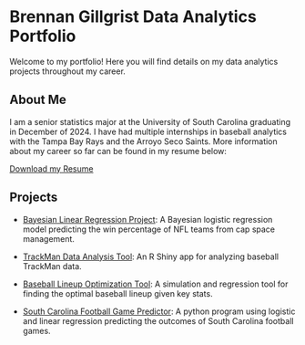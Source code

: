# Brennan Gillgrist Data Analytics Portfolio

Welcome to my portfolio! Here you will find details on my data analytics projects throughout my career.

## About Me
I am a senior statistics major at the University of South Carolina graduating in December of 2024. I have had multiple internships in baseball analytics with the Tampa Bay Rays and the Arroyo Seco Saints. More information about my career so far can be found in my resume below: 

[Download my Resume](assets/Brennan%20Gillgrist%20Resume.pdf)

## Projects

- [Bayesian Linear Regression Project](bayesian-regression/README.md): A Bayesian logistic regression model predicting the win percentage of NFL teams from cap space management.

- [TrackMan Data Analysis Tool](trackman-analysis/README.md): An R Shiny app for analyzing baseball TrackMan data.

- [Baseball Lineup Optimization Tool](lineup-optimization/README.md): A simulation and regression tool for finding the optimal baseball lineup given key stats.

-  [South Carolina Football Game Predictor](cfb-predictor/README.md): A python program using logistic and linear regression predicting the outcomes of South Carolina football games.
